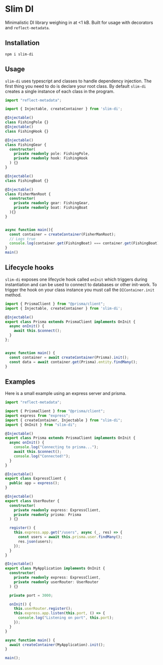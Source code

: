 # Slim DI

Minimalistic DI library weighing in at <1 kB. Built for usage with decorators and `reflect-metadata`.

## Installation

```
npm i slim-di
```

## Usage

`slim-di` uses typescript and classes to handle dependency injection. 
The first thing you need to do is declare your root class. By default `slim-di` creates a single instance of each class in the program.


```ts
import "reflect-metadata";

import { Injectable, createContainer } from 'slim-di';

@Injectable()
class FishingPole {}
@Injectable()
class FishingHook {}

@Injectable()
class FishingGear {
  constructor(
    private readonly pole: FishingPole,
    private readonly hook: FishingHook
  ) {}
}

@Injectable()
class FishingBoat {}

@Injectable()
class FisherManRoot {
  constructor(
    private readonly gear: FishingGear, 
    private readonly boat: FishingBoat
  ){}
}


async function main(){
  const container = createContainer(FisherManRoot);
  // Logs true
  console.log(container.get(FishingBoat) === container.get(FishingBoat))
}
main()
```

## Lifecycle hooks

`slim-di` exposes one lifecycle hook called `onInit` which triggers during instantiation and can be used to connect to databases or other init-work. To trigger the hook on your class instance you must call the `DIContainer.init` method.

```ts
import { PrismaClient } from "@prisma/client";
import { Injectable, createContainer } from 'slim-di';

@Injectable()
export class Prisma extends PrismaClient implements OnInit {
  async onInit() {
    await this.$connect();
  }
};


async function main() {
  const container = await createContainer(Prisma).init();
  const data = await container.get(Prisma).entity.findMany();
}

```


## Examples
Here is a small example using an express server and prisma.

```ts
import "reflect-metadata";

import { PrismaClient } from "@prisma/client";
import express from "express";
import { createContainer, Injectable } from "slim-di";
import { OnInit } from "slim-di";

@Injectable()
export class Prisma extends PrismaClient implements OnInit {
  async onInit() {
    console.log("Connecting to prisma...");
    await this.$connect();
    console.log("Connected!");
  }
}

@Injectable()
export class ExpressClient {
  public app = express();
}

@Injectable()
export class UserRouter {
  constructor(
    private readonly express: ExpressClient,
    private readonly prisma: Prisma
  ) {}

  register() {
    this.express.app.get("/users", async (_, res) => {
      const users = await this.prisma.user.findMany();
      res.json(users);
    });
  }
}

@Injectable()
export class MyApplication implements OnInit {
  constructor(
    private readonly express: ExpressClient,
    private readonly userRouter: UserRouter
  ) {}

  private port = 3000;

  onInit() {
    this.userRouter.register();
    this.express.app.listen(this.port, () => {
      console.log("Listening on port", this.port);
    });
  }
}

async function main() {
  await createContainer(MyApplication).init();
}

main();
```